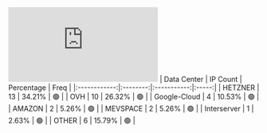 ![Diagramm](https://github.com/obajay/StateSync-snapshots/blob/main/Projects/Carbon/1/README.md)
| Data Center | IP Count | Percentage | Freq |
|:------------:|:--------:|:-----------:|:-----:|
| HETZNER | 13 | 34.21% | 🟢 |
| OVH | 10 | 26.32% | 🟢 |
| Google-Cloud | 4 | 10.53% | 🟢 |
| AMAZON | 2 | 5.26% | 🟢 |
| MEVSPACE | 2 | 5.26% | 🟢 |
| Interserver | 1 | 2.63% | 🟢 |
| OTHER | 6 | 15.79% | 🟢 |